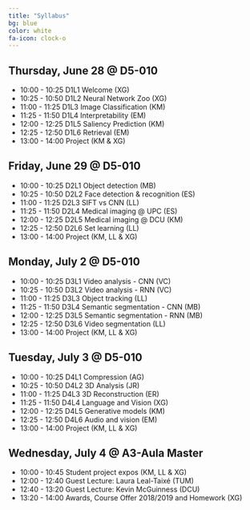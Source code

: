 ```yaml
---
title: "Syllabus"
bg: blue
color: white
fa-icon: clock-o
---
```


## Thursday, June 28 @ D5-010

- 10:00 - 10:25 D1L1 Welcome (XG) 
- 10:25 - 10:50 D1L2 Neural Network Zoo (XG)  
- 11:00 - 11:25 D1L3 Image Classification (KM)
- 11:25 - 11:50 D1L4 Interpretability (EM)
- 12:00 - 12:25 D1L5 Saliency Prediction (KM)
- 12:25 - 12:50 D1L6 Retrieval (EM) 
- 13:00 - 14:00 Project (KM & XG)

## Friday, June 29 @ D5-010

- 10:00 - 10:25 D2L1 Object detection (MB) 
- 10:25 - 10:50 D2L2 Face detection & recognition (ES)
- 11:00 - 11:25 D2L3 SIFT vs CNN (LL) 
- 11:25 - 11:50 D2L4 Medical imaging @ UPC (ES)
- 12:00 - 12:25 D2L5 Medical imaging @ DCU (KM)
- 12:25 - 12:50 D2L6 Set learning (LL)
- 13:00 - 14:00 Project (KM, LL & XG) 

## Monday, July 2 @ D5-010

- 10:00 - 10:25 D3L1 Video analysis - CNN (VC)
- 10:25 - 10:50 D3L2 Video analysis - RNN (VC)
- 11:00 - 11:25 D3L3 Object tracking (LL) 
- 11:25 - 11:50 D3L4 Semantic segmentation - CNN (MB)
- 12:00 - 12:25 D3L5 Semantic segmentation - RNN (MB)
- 12:25 - 12:50 D3L6 Video segmentation (LL)
- 13:00 - 14:00 Project (KM, LL & XG)

## Tuesday, July 3 @ D5-010

- 10:00 - 10:25 D4L1 Compression (AG)
- 10:25 - 10:50 D4L2 3D Analysis (JR) 
- 11:00 - 11:25 D4L3 3D Reconstruction (ER)
- 11:25 - 11:50 D4L4 Language and Vision (XG) 
- 12:00 - 12:25 D4L5 Generative models (KM)
- 12:25 - 12:50 D4L6 Audio and vision (EM)
- 13:00 - 14:00 Project (KM, LL & XG)

## Wednesday, July 4 @ A3-Aula Master

- 10:00 - 10:45 Student project expos (KM, LL & XG)
- 12:00 - 12:40 Guest Lecture: Laura Leal-Taixé (TUM)
- 12:40 - 13:20 Guest Lecture: Kevin McGuinness (DCU)
- 13:20 - 14:00 Awards, Course Offer 2018/2019 and Homework (XG)
